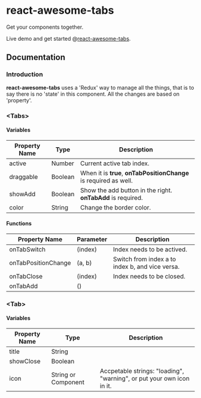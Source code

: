 # react-awesome-tabs

Get your components together.

Live demo and get started @[react-awesome-tabs](http://gao-sun.github.io/react-awesome-tabs).

## Documentation

### Introduction

**react-awesome-tabs** uses a 'Redux' way to manage all the things, that is to say there is no 'state' in this component. All the changes are based on 'property'.

### &lt;Tabs&gt;
#### Variables
|Property Name|Type|Description|
|---|---|---|
|active|Number|Current active tab index.|
|draggable|Boolean|When it is **true**, **onTabPositionChange** is required as well.|
|showAdd|Boolean|Show the add button in the right. **onTabAdd** is required.|
|color|String|Change the border color.|
#### Functions
|Property Name|Parameter|Description|
|---|---|---|
|onTabSwitch|(index)|Index needs to be actived.|
|onTabPositionChange|(a, b)|Switch from index a to index b, and vice versa.|
|onTabClose|(index)|Index needs to be closed.|
|onTabAdd|()||

### &lt;Tab&gt;
#### Variables
|Property Name|Type|Description|
|---|---|---|
|title|String||
|showClose|Boolean||
|icon|String or Component|Accpetable strings: "loading", "warning", or put your own icon in it.|